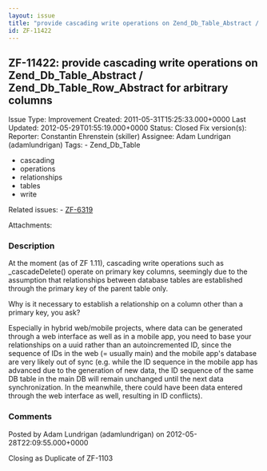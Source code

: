 ```yaml
---
layout: issue
title: "provide cascading write operations on Zend_Db_Table_Abstract / Zend_Db_Table_Row_Abstract for arbitrary columns"
id: ZF-11422
---
```


ZF-11422: provide cascading write operations on Zend\_Db\_Table\_Abstract / Zend\_Db\_Table\_Row\_Abstract for arbitrary columns
--------------------------------------------------------------------------------------------------------------------------------

 Issue Type: Improvement Created: 2011-05-31T15:25:33.000+0000 Last Updated: 2012-05-29T01:55:19.000+0000 Status: Closed Fix version(s): 
 Reporter:  Constantin Ehrenstein (skiller)  Assignee:  Adam Lundrigan (adamlundrigan)  Tags: - Zend\_Db\_Table
- cascading
- operations
- relationships
- tables
- write
 
 Related issues: - [ZF-6319](/issues/browse/ZF-6319)
 
 Attachments: 
### Description

At the moment (as of ZF 1.11), cascading write operations such as \_cascadeDelete() operate on primary key columns, seemingly due to the assumption that relationships between database tables are established through the primary key of the parent table only.

Why is it necessary to establish a relationship on a column other than a primary key, you ask?

Especially in hybrid web/mobile projects, where data can be generated through a web interface as well as in a mobile app, you need to base your relationships on a uuid rather than an autoincremented ID, since the sequence of IDs in the web (= usually main) and the mobile app's database are very likely out of sync (e.g. while the ID sequence in the mobile app has advanced due to the generation of new data, the ID sequence of the same DB table in the main DB will remain unchanged until the next data synchronization. In the meanwhile, there could have been data entered through the web interface as well, resulting in ID conflicts).

 

 

### Comments

Posted by Adam Lundrigan (adamlundrigan) on 2012-05-28T22:09:55.000+0000

Closing as Duplicate of ZF-1103

 

 